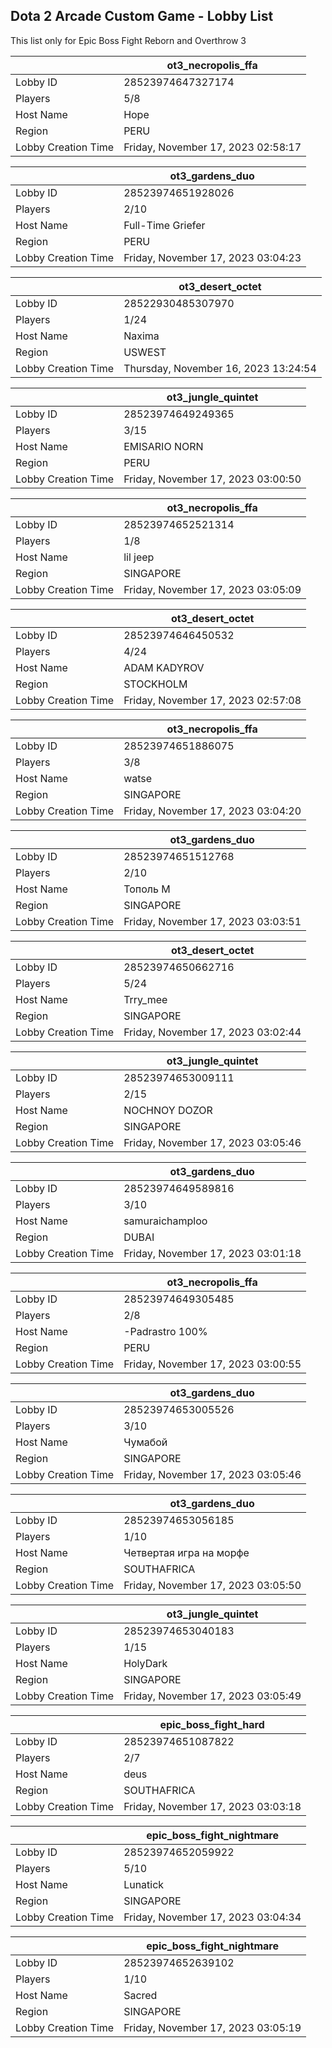 ## Dota 2 Arcade Custom Game - Lobby List

This list only for Epic Boss Fight Reborn and Overthrow 3

|  | ot3_necropolis_ffa |
| ------ | ------ |
| Lobby ID | 28523974647327174 |
| Players | 5/8 |
| Host Name | Hope |
| Region | PERU |
| Lobby Creation Time | Friday, November 17, 2023 02:58:17 |


|  | ot3_gardens_duo |
| ------ | ------ |
| Lobby ID | 28523974651928026 |
| Players | 2/10 |
| Host Name | Full-Time Griefer |
| Region | PERU |
| Lobby Creation Time | Friday, November 17, 2023 03:04:23 |


|  | ot3_desert_octet |
| ------ | ------ |
| Lobby ID | 28522930485307970 |
| Players | 1/24 |
| Host Name | Naxima |
| Region | USWEST |
| Lobby Creation Time | Thursday, November 16, 2023 13:24:54 |


|  | ot3_jungle_quintet |
| ------ | ------ |
| Lobby ID | 28523974649249365 |
| Players | 3/15 |
| Host Name | EMISARIO NORN |
| Region | PERU |
| Lobby Creation Time | Friday, November 17, 2023 03:00:50 |


|  | ot3_necropolis_ffa |
| ------ | ------ |
| Lobby ID | 28523974652521314 |
| Players | 1/8 |
| Host Name | lil jeep |
| Region | SINGAPORE |
| Lobby Creation Time | Friday, November 17, 2023 03:05:09 |


|  | ot3_desert_octet |
| ------ | ------ |
| Lobby ID | 28523974646450532 |
| Players | 4/24 |
| Host Name | ADAM KADYROV |
| Region | STOCKHOLM |
| Lobby Creation Time | Friday, November 17, 2023 02:57:08 |


|  | ot3_necropolis_ffa |
| ------ | ------ |
| Lobby ID | 28523974651886075 |
| Players | 3/8 |
| Host Name | watse |
| Region | SINGAPORE |
| Lobby Creation Time | Friday, November 17, 2023 03:04:20 |


|  | ot3_gardens_duo |
| ------ | ------ |
| Lobby ID | 28523974651512768 |
| Players | 2/10 |
| Host Name | Тополь М |
| Region | SINGAPORE |
| Lobby Creation Time | Friday, November 17, 2023 03:03:51 |


|  | ot3_desert_octet |
| ------ | ------ |
| Lobby ID | 28523974650662716 |
| Players | 5/24 |
| Host Name | Trry_mee |
| Region | SINGAPORE |
| Lobby Creation Time | Friday, November 17, 2023 03:02:44 |


|  | ot3_jungle_quintet |
| ------ | ------ |
| Lobby ID | 28523974653009111 |
| Players | 2/15 |
| Host Name | NOCHNOY DOZOR |
| Region | SINGAPORE |
| Lobby Creation Time | Friday, November 17, 2023 03:05:46 |


|  | ot3_gardens_duo |
| ------ | ------ |
| Lobby ID | 28523974649589816 |
| Players | 3/10 |
| Host Name | samuraichamploo |
| Region | DUBAI |
| Lobby Creation Time | Friday, November 17, 2023 03:01:18 |


|  | ot3_necropolis_ffa |
| ------ | ------ |
| Lobby ID | 28523974649305485 |
| Players | 2/8 |
| Host Name | -Padrastro 100% |
| Region | PERU |
| Lobby Creation Time | Friday, November 17, 2023 03:00:55 |


|  | ot3_gardens_duo |
| ------ | ------ |
| Lobby ID | 28523974653005526 |
| Players | 3/10 |
| Host Name | Чумабой |
| Region | SINGAPORE |
| Lobby Creation Time | Friday, November 17, 2023 03:05:46 |


|  | ot3_gardens_duo |
| ------ | ------ |
| Lobby ID | 28523974653056185 |
| Players | 1/10 |
| Host Name | Четвертая игра на морфе |
| Region | SOUTHAFRICA |
| Lobby Creation Time | Friday, November 17, 2023 03:05:50 |


|  | ot3_jungle_quintet |
| ------ | ------ |
| Lobby ID | 28523974653040183 |
| Players | 1/15 |
| Host Name | HolyDark |
| Region | SINGAPORE |
| Lobby Creation Time | Friday, November 17, 2023 03:05:49 |


|  | epic_boss_fight_hard |
| ------ | ------ |
| Lobby ID | 28523974651087822 |
| Players | 2/7 |
| Host Name | deus |
| Region | SOUTHAFRICA |
| Lobby Creation Time | Friday, November 17, 2023 03:03:18 |


|  | epic_boss_fight_nightmare |
| ------ | ------ |
| Lobby ID | 28523974652059922 |
| Players | 5/10 |
| Host Name | Lunatick |
| Region | SINGAPORE |
| Lobby Creation Time | Friday, November 17, 2023 03:04:34 |


|  | epic_boss_fight_nightmare |
| ------ | ------ |
| Lobby ID | 28523974652639102 |
| Players | 1/10 |
| Host Name | Sacred |
| Region | SINGAPORE |
| Lobby Creation Time | Friday, November 17, 2023 03:05:19 |


